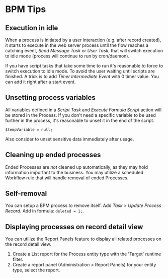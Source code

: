 # BPM Tips

## Execution in idle

When a process is initiated by a user interaction (e.g. after record created), it starts to execute in the web server
process until the flow reaches a catching event, *Send Message Task* or *User Task*, that will switch execution to idle mode (process will continue
to run by cron/daemon). 

If you have script tasks that take some time to run it's reasonable to force to switch execution to idle mode.
To avoid the user waiting until scripts are finished. A trick is to add *Timer Intermediate Event* with 0 timer value.
You can add it right after a start event.

## Unsetting process variables

All variables defined in a *Script Task* and *Execute Formula Script* action will be stored in the Process. If you don't need a specific variable to be used further in the process, it's reasonable to unset it in the end of the script.

```
$tempVariable = null;
```

Also consider to unset sensitive data immediately after usage.

## Cleaning up ended processes

Ended Processes are *not* cleaned up automatically, as they may hold information important to the business. You may utilize a scheduled Workflow rule that will handle removal of ended Processes.

## Self-removal

You can setup a BPM process to remove itself. Add *Task* > *Update Process Record*. Add in formula: `deleted = 1;`.

## Displaying processes on record detail view

You can utilize the [Report Panels](../user-guide/reports.md#report-panels) feature to display all related processes on the record detail view.

1. Create a List report for the Process entity type with the 'Target' runtime filter.
2. Create a report panel (Administration > Report Panels) for your entity type, select the report.
